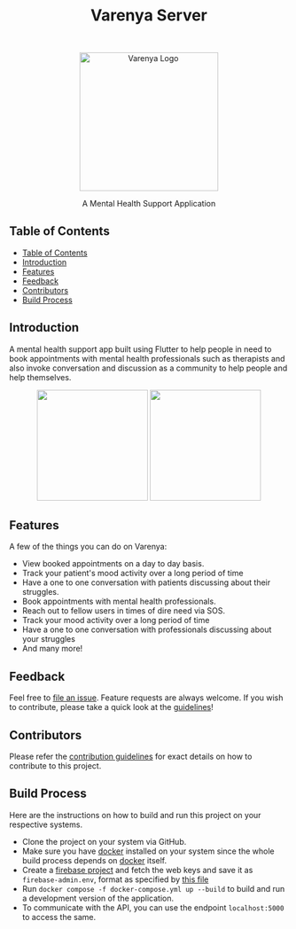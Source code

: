 <h1 align="center"> Varenya Server</h1> <br>
<p align="center">
    <img alt="Varenya Logo" title="Varenya Logo" src="https://firebasestorage.googleapis.com/v0/b/varenya-flutter.appspot.com/o/assets%2Fapp_logo_down_yellow.png?alt=media&token=719335c4-1dfd-4c25-b997-9636ddb1ea0f" width="250">
</p>

<p align="center">
  A Mental Health Support Application
</p>

<!-- START doctoc generated TOC please keep comment here to allow auto update -->
<!-- DON'T EDIT THIS SECTION, INSTEAD RE-RUN doctoc TO UPDATE -->

## Table of Contents

- [Table of Contents](#table-of-contents)
- [Introduction](#introduction)
- [Features](#features)
- [Feedback](#feedback)
- [Contributors](#contributors)
- [Build Process](#build-process)

<!-- END doctoc generated TOC please keep comment here to allow auto update -->

## Introduction

A mental health support app built using Flutter to help people in need to book appointments with mental health professionals such as therapists and also invoke conversation and discussion as a community to help people and help themselves.

<p align="center">
  <img src = "https://firebasestorage.googleapis.com/v0/b/varenya-flutter.appspot.com/o/assets%2FScreenshot_20220330-082521.jpg?alt=media&token=42096d36-9f56-4ea4-9756-c2e33e452c9f" width=200>
  <img src = "https://firebasestorage.googleapis.com/v0/b/varenya-flutter.appspot.com/o/assets%2FScreenshot_20220330-082625.jpg?alt=media&token=dc74dd63-d4a1-4e7e-b808-565ce9062f29" width=200>
</p>

## Features

A few of the things you can do on Varenya:

- View booked appointments on a day to day basis.
- Track your patient's mood activity over a long period of time
- Have a one to one conversation with patients discussing about their struggles.
- Book appointments with mental health professionals.
- Reach out to fellow users in times of dire need via SOS.
- Track your mood activity over a long period of time
- Have a one to one conversation with professionals discussing about your struggles
- And many more!

## Feedback

Feel free to [file an issue](https://github.com/varenya-dev/varenya-server/issues/new/choose). Feature requests are always welcome. If you wish to contribute, please take a quick look at the [guidelines](./CONTRIBUTING.md)!

## Contributors

Please refer the [contribution guidelines](./CONTRIBUTING.md) for exact details on how to contribute to this project.

## Build Process

Here are the instructions on how to build and run this project on your respective systems.

- Clone the project on your system via GitHub.
- Make sure you have [docker](https://www.docker.com/products/docker-desktop) installed on your system since the whole build process depends on [docker](https://www.docker.com/products/docker-desktop) itself.
- Create a [firebase project](https://console.firebase.google.com/) and fetch the web keys and save it as `firebase-admin.env`, format as specified by [this file](./firebase-admin.example.env)
- Run `docker compose -f docker-compose.yml up --build` to build and run a development version of the application.
- To communicate with the API, you can use the endpoint `localhost:5000` to access the same.
